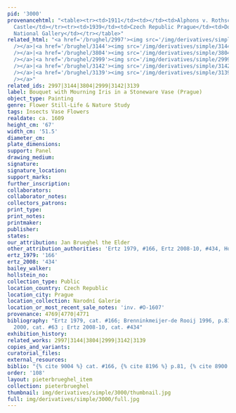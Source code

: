 ```yaml
---
pid: '3000'
provenancehtml: "<table><tr><td>1911</td><td></td><td>Alphons v. Rothschild Collection</td></tr><tr><td>1939</td><td></td><td>Šilheřovice
  Castle</td></tr><tr><td>1939</td><td>Czech Republic Prague</td><td>Donated to the
  National Gallery</td></tr></table>"
related_html: "<a href='/brughel/2997'><img src='/img/derivatives/simple/2997/thumbnail.jpg'
  /></a>|<a href='/brughel/3144'><img src='/img/derivatives/simple/3144/thumbnail.jpg'
  /></a>|<a href='/brughel/3804'><img src='/img/derivatives/simple/3804/thumbnail.jpg'
  /></a>|<a href='/brughel/2999'><img src='/img/derivatives/simple/2999/thumbnail.jpg'
  /></a>|<a href='/brughel/3142'><img src='/img/derivatives/simple/3142/thumbnail.jpg'
  /></a>|<a href='/brughel/3139'><img src='/img/derivatives/simple/3139/thumbnail.jpg'
  /></a>"
related_ids: 2997|3144|3804|2999|3142|3139
label: Bouquet with Mourning Iris in a Stoneware Vase (Prague)
object_type: Painting
genre: Flower Still-Life & Nature Study
tags: Insects Vase Flowers
realdate: ca. 1609
height_cm: '67'
width_cm: '51.5'
diameter_cm:
plate_dimensions:
support: Panel
drawing_medium:
signature:
signature_location:
support_marks:
further_inscription:
collaborators:
collaborator_notes:
collectors_patrons:
print_type:
print_notes:
printmaker:
publisher:
states:
our_attribution: Jan Brueghel the Elder
other_attribution_authorities: 'Ertz 1979, #166, Ertz 2008-10, #434, Honig database'
ertz_1979: '166'
ertz_2008: '434'
bailey_walker:
hollstein_no:
collection_type: Public
location_country: Czech Republic
location_city: Prague
location_collection: Narodní Galerie
location_or_most_recent_sale_notes: 'inv. #O-1607'
provenance: 4769|4770|4771
bibliography: "Ertz 1979, cat. #166; Brenninkmeijer-de Rooij 1996, p.81; \x8Ailhe?ovice
  2000, cat. #63 ; Ertz 2008-10, cat. #434"
exhibition_history:
related_works: 2997|3144|3804|2999|3142|3139
copies_and_variants:
curatorial_files:
external_resources:
biblio: "{% cite 9004 %} cat. #166, {% cite 8196 %} p.81, {% cite 8900 %} cat. #434"
order: '108'
layout: pieterbrueghel_item
collection: pieterbrueghel
thumbnail: img/derivatives/simple/3000/thumbnail.jpg
full: img/derivatives/simple/3000/full.jpg
---
```

